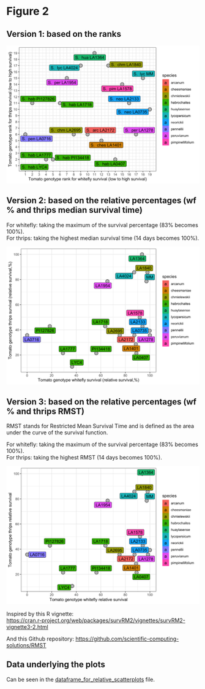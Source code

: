 # Figure 2 


## Version 1: based on the ranks
![Figure 2 - Ranks](./Version1_scatterplot_rank.png)

## Version 2: based on the relative percentages (wf % and thrips median survival time)
For whitefly: taking the maximum of the survival percentage (83% becomes 100%).  
For thrips: taking the highest median survival time (14 days becomes 100%).  

![Figure 2 - Relative %](./Version2_scatterplot_relative.png)

## Version 3: based on the relative percentages (wf % and thrips RMST)
RMST stands for Restricted Mean Survival Time and is defined as the area under the curve of the survival function. 

For whitefly: taking the maximum of the survival percentage (83% becomes 100%).  
For thrips: taking the highest RMST (14 days becomes 100%).  

![Figure 2 - Relative %](./Version3_scatterplot_relative.png)

Inspired by this R vignette:  
https://cran.r-project.org/web/packages/survRM2/vignettes/survRM2-vignette3-2.html  

And this Github repository: 
https://github.com/scientific-computing-solutions/RMST

## Data underlying the plots
Can be seen in the [dataframe_for_relative_scatterplots](./dataframe_for_relative_scatterplots.tsv) file. 